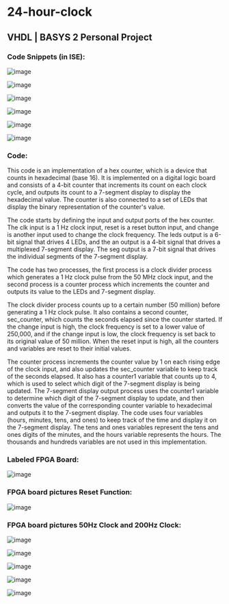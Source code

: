 # 24-hour-clock
## VHDL | BASYS 2 Personal Project

### Code Snippets (in ISE):

![image](https://user-images.githubusercontent.com/90772853/223026683-50f74394-2ba5-4aaa-9f73-ff2a12a26d1c.png)

![image](https://user-images.githubusercontent.com/90772853/223026712-8f6e3df6-aaaf-4646-be54-d4e809bef462.png)

![image](https://user-images.githubusercontent.com/90772853/223026733-0221ab7b-370d-4c93-9347-de3c475ed992.png)

![image](https://user-images.githubusercontent.com/90772853/223026743-f3bdc92e-89a8-4ee1-9ac3-c5b4fc6c9e26.png)

![image](https://user-images.githubusercontent.com/90772853/223026762-8cedcf7e-31e5-45a7-aef2-3472fbb2d92e.png)

![image](https://user-images.githubusercontent.com/90772853/223026783-93b5dfb1-0e85-41b4-b541-2ad5ea29a7d8.png)

### Code:

This code is an implementation of a hex counter, which is a device that counts in hexadecimal (base 16). It is implemented on a digital logic board and consists of a 4-bit counter that increments its count on each clock cycle, and outputs its count to a 7-segment display to display the hexadecimal value. The counter is also connected to a set of LEDs that display the binary representation of the counter's value.

The code starts by defining the input and output ports of the hex counter. The clk input is a 1 Hz clock input, reset is a reset button input, and change is another input used to change the clock frequency. The leds output is a 6-bit signal that drives 4 LEDs, and the an output is a 4-bit signal that drives a multiplexed 7-segment display. The seg output is a 7-bit signal that drives the individual segments of the 7-segment display.

The code has two processes, the first process is a clock divider process which generates a 1 Hz clock pulse from the 50 MHz clock input, and the second process is a counter process which increments the counter and outputs its value to the LEDs and 7-segment display.

The clock divider process counts up to a certain number (50 million) before generating a 1 Hz clock pulse. It also contains a second counter, sec_counter, which counts the seconds elapsed since the counter started. If the change input is high, the clock frequency is set to a lower value of 250,000, and if the change input is low, the clock frequency is set back to its original value of 50 million. When the reset input is high, all the counters and variables are reset to their initial values.

The counter process increments the counter value by 1 on each rising edge of the clock input, and also updates the sec_counter variable to keep track of the seconds elapsed. It also has a counter1 variable that counts up to 4, which is used to select which digit of the 7-segment display is being updated.
The 7-segment display output process uses the counter1 variable to determine which digit of the 7-segment display to update, and then converts the value of the corresponding counter variable to hexadecimal and outputs it to the 7-segment display. The code uses four variables (hours, minutes, tens, and ones) to keep track of the time and display it on the 7-segment display. The tens and ones variables represent the tens and ones digits of the minutes, and the hours variable represents the hours. The thousands and hundreds variables are not used in this implementation.

### Labeled FPGA Board:

![image](https://user-images.githubusercontent.com/90772853/223026884-020b1008-1cd0-41f0-ad03-cfbf41ecfcc0.png)

### FPGA board pictures Reset Function:

![image](https://user-images.githubusercontent.com/90772853/223026953-694afaf1-46c8-480f-ac8b-06ea0cb9be13.png)

### FPGA board pictures 50Hz Clock and 200Hz Clock:

![image](https://user-images.githubusercontent.com/90772853/223027119-45c61dbb-9c21-463b-8792-ce10ce02f0ee.png)

![image](https://user-images.githubusercontent.com/90772853/223027124-dcfde444-b2c7-41fb-b06c-58061fb88b8c.png)

![image](https://user-images.githubusercontent.com/90772853/223027131-ab945c6b-5d61-4ab4-ae9c-c7d5ed2a36b7.png)

![image](https://user-images.githubusercontent.com/90772853/223027157-de32ac20-f5c3-4d23-8603-820ba2eb3834.png)

![image](https://user-images.githubusercontent.com/90772853/223027179-075c5eda-eaeb-4702-bbf1-de5b6aa00293.png)
